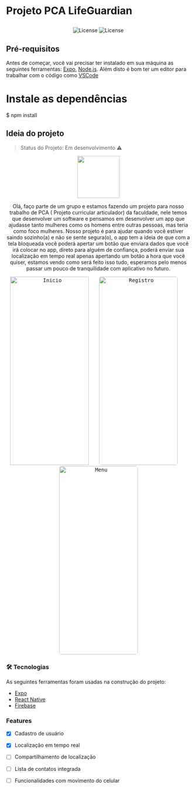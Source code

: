 #  <p> Projeto PCA LifeGuardian </p>
<p align= "center">
<img alt="License" src="https://img.shields.io/badge/license-MIT-green">

<img alt="License" src="https://img.shields.io/badge/PRs-welcome-blue">
</p>

## Pré-requisitos

Antes de começar, você vai precisar ter instalado em sua máquina as seguintes ferramentas:
[Expo](https://expo.io/), [Node.js](https://reactnative.dev/).
Além disto é bom ter um editor para trabalhar com o código como [VSCode](https://code.visualstudio.com/)

# Instale as dependências
$ npm install

## Ideia do projeto 

> Status do Projeto: Em desenvolvimento :warning:

<p align= "center">
<img src="https://github.com/joaopver10/Projeto-PCA-LifeGuardian/blob/main/src/images/police.png" 
width=115  height= 115 >
</p>

<p align="center"> Olá, faço parte de um grupo e estamos fazendo um projeto para nosso trabalho de PCA ( Projeto curricular articulador) da faculdade, nele temos que desenvolver um software e pensamos em desenvolver um app que ajudasse tanto mulheres como os homens entre outras pessoas, mas teria como foco mulheres. Nosso projeto é para ajudar quando você estiver saindo sozinho(a) e não se sente segura(o), o app tem a ideia de que com a tela bloqueada você poderá apertar um botão que enviara dados que você irá colocar no app, direto para alguém de confiança, poderá enviar sua localização em tempo real  apenas apertando um botão a hora que você quiser, estamos vendo como será feito isso tudo, esperamos pelo menos passar um pouco de tranquilidade com aplicativo no futuro. </p>

<p align="center">
  <kbd>
    <img src="https://github.com/joaopver10/Projeto-PCA-LifeGuardian/blob/main/assets/print2.jpeg" width=215  height= 515 alt="Inicio">
  </kbd>
  &nbsp;&nbsp;&nbsp;&nbsp;
  <kbd>
    <img width="215" style="border-radius: 5px" height="515" src="https://github.com/joaopver10/Projeto-PCA-LifeGuardian/blob/main/assets/image1.gif" alt="Registro">
  </kbd>
  &nbsp;&nbsp;&nbsp;&nbsp;
  <kbd>
      <img width="215" style="border-radius: 5px" height="515" src="https://github.com/joaopver10/Projeto-PCA-LifeGuardian/blob/main/assets/image2.gif" alt="Menu">
  </kbd>
</p>


### 🛠 Tecnologias

As seguintes ferramentas foram usadas na construção do projeto:

- [Expo](https://expo.io/)
- [React Native](https://reactnative.dev/)
- [Firebase](https://firebase.google.com/?hl=pt)

### Features

- [x] Cadastro de usuário
- [x] Localização em tempo real
- [ ] Compartilhamento de localização
- [ ] Lista de contatos integrada 
- [ ] Funcionalidades com movimento do celular

